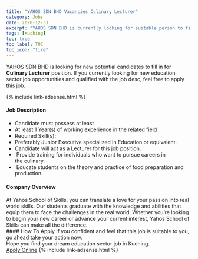 ```yaml
---
title: "YAHOS SDN BHD Vacancies Culinary Lecturer" 
category: Jobs 
date: 2020-12-31 
excerpt: "YAHOS SDN BHD is currently looking for suitable person to fill in the Culinary Lecturer which positioned at Kuching" 
tags: [Kuching] 
toc: true 
toc_label: TOC 
toc_icon: "fire" 
--- 
```


<p>YAHOS SDN BHD is looking for new potential candidates to fill in for <b>Culinary Lecturer</b> position. If you currently looking for new education sector job opportunities and qualified with the job desc, feel free to apply this job.
</p>{% include link-adsense.html %} 
 <div><div><div><h4>Job Description</h4></div></div><div><div><span><div><ul><li>Candidate must possess at least</li><li>At least 1 Year(s) of working experience in the related field</li><li>Required Skill(s):</li><li>Preferably Junior Executive specialized in Education or equivalent.</li><li>Candidate will act as a Lecturer for this job position.</li><li>&#160;Provide training for individuals who want to pursue careers in the&#160;culinary.</li><li>&#160;Educate students on the theory and practice of food preparation and production.</li></ul></div></span></div></div></div> 
<div><div><div><h4>Company Overview</h4></div></div><div><div><span><div><div>At Yahos School of Skills, you can translate a love for your passion into real world skills. Our students graduate with the knowledge and abilities that equip them to face the challenges in the real world. Whether you&#8217;re looking to begin your new career or advance your current interest, Yahos School of Skills can make all the difference.</div></div></span></div></div></div> 
#### How To Apply 
If you confident and feel that this job is suitable to you, go ahead take your action now. <br/> 
Hope you find your dream education sector job in Kuching. <br/> 
<a href="https://www.jobstreet.com.my/en/job/culinary-lecturer-4444121?jobId=jobstreet-my-job-4444121&sectionRank=7&token=0~ee65aeea-ed27-4edf-bed3-26f889517ae3&fr=SRP%20View%20In%20New%20Ta" class="btn btn--info" target="_blank" rel="nofollow noopenner">Apply Online</a> 
{% include link-adsense.html %} 
